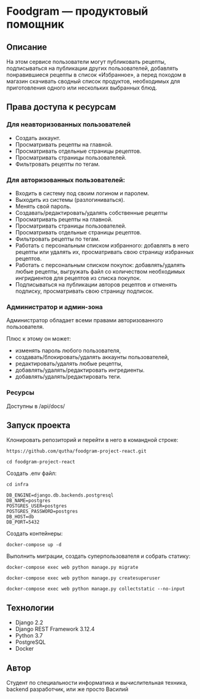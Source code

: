 # Foodgram — продуктовый помощник

## Описание
На этом сервисе пользователи могут публиковать рецепты, подписываться на публикации других пользователей, добавлять понравившиеся рецепты в список «Избранное», а перед походом в магазин скачивать сводный список продуктов, необходимых для приготовления одного или нескольких выбранных блюд.

## Права доступа к ресурсам

### Для неавторизованных пользователей
- Создать аккаунт.
- Просматривать рецепты на главной.
- Просматривать отдельные страницы рецептов.
- Просматривать страницы пользователей.
- Фильтровать рецепты по тегам.

### Для авторизованных пользователей:
- Входить в систему под своим логином и паролем.
- Выходить из системы (разлогиниваться).
- Менять свой пароль.
- Создавать/редактировать/удалять собственные рецепты
- Просматривать рецепты на главной.
- Просматривать страницы пользователей.
- Просматривать отдельные страницы рецептов.
- Фильтровать рецепты по тегам.
- Работать с персональным списком избранного: добавлять в него рецепты или удалять их, просматривать свою страницу избранных рецептов.
- Работать с персональным списком покупок: добавлять/удалять любые рецепты, выгружать файл со количеством необходимых ингридиентов для рецептов из списка покупок.
- Подписываться на публикации авторов рецептов и отменять подписку, просматривать свою страницу подписок.


### Администратор и админ-зона
Администратор обладает всеми правами авторизованного пользователя.

Плюс к этому он может:
- изменять пароль любого пользователя,
- создавать/блокировать/удалять аккаунты пользователей,
- редактировать/удалять любые рецепты,
- добавлять/удалять/редактировать ингредиенты.
- добавлять/удалять/редактировать теги.

### Ресурсы
Доступны в /api/docs/

## Запуск проекта
Клонировать репозиторий и перейти в него в командной строке:

```
https://github.com/qutha/foodgram-project-react.git
```
```
cd foodgram-project-react
```

Создать .env файл:
```
cd infra
```
```
DB_ENGINE=django.db.backends.postgresql
DB_NAME=postgres
POSTGRES_USER=postgres
POSTGRES_PASSWORD=postgres
DB_HOST=db
DB_PORT=5432
```

Создать контейнеры:

```
docker-compose up -d
```
Выполнить миграции, создать суперпользователя и собрать статику:

```
docker-compose exec web python manage.py migrate
```
```
docker-compose exec web python manage.py createsuperuser
```
```
docker-compose exec web python manage.py collectstatic --no-input
```


## Технологии

- Djangо 2.2
- Django REST Framework 3.12.4
- Python 3.7
- PostgreSQL
- Docker

## Автор
Студент по специальности информатика и вычислительная техника, backend разработчик, или же просто Василий
